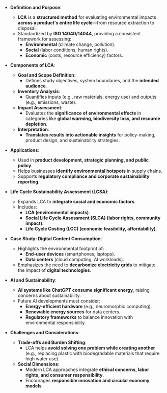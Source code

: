 - **Definition and Purpose**:
    - **LCA** is a **structured method** for evaluating environmental impacts **across a product's entire life cycle**—from resource extraction to disposal.
    - Standardized by **ISO 14040/14044**, providing a consistent framework for assessing:
        - **Environmental** (climate change, pollution).
        - **Social** (labor conditions, human rights).
        - **Economic** (costs, resource efficiency) factors.
- **Components of LCA**:
    - **Goal and Scope Definition**:
        - Defines study objectives, system boundaries, and the **intended audience**.
    - **Inventory Analysis**:
        - Quantifies inputs (e.g., raw materials, energy use) and outputs (e.g., emissions, waste).
    - **Impact Assessment**:
        - Evaluates the **significance of environmental effects** in categories like **global warming, biodiversity loss, and resource depletion**.
    - **Interpretation**:
        - **Translates results into actionable insights** for policy-making, product design, and sustainability strategies.
- **Applications**:
    - Used in **product development, strategic planning, and public policy**.
    - Helps businesses **identify environmental hotspots** in supply chains.
    - Supports **regulatory compliance and corporate sustainability reporting**.
- **Life Cycle Sustainability Assessment (LCSA)**:
    
    - Expands LCA to **integrate social and economic factors**.
    - Includes:
        - **LCA (environmental impacts)**.
        - **Social Life Cycle Assessment (SLCA) (labor rights, community impact)**.
        - **Life Cycle Costing (LCC) (economic feasibility, affordability)**.
- **Case Study: Digital Content Consumption**:
    
    - Highlights the environmental footprint of:
        - **End-user devices** (smartphones, laptops).
        - **Data centers** (cloud computing, AI workloads).
    - Emphasizes the need to **decarbonize electricity grids** to mitigate the impact of **digital technologies**.
- **AI and Sustainability**:
    
    - **AI systems like ChatGPT consume significant energy**, raising concerns about sustainability.
    - Future AI developments must consider:
        - **Energy-efficient hardware** (e.g., neuromorphic computing).
        - **Renewable energy sources** for data centers.
        - **Regulatory frameworks** to balance innovation with environmental responsibility.
- **Challenges and Considerations**:
    
    - **Trade-offs and Burden Shifting**:
        - LCA helps **avoid solving one problem while creating another** (e.g., replacing plastic with biodegradable materials that require high water use).
    - **Social Dimensions**:
        - Modern LCA approaches integrate **ethical concerns, labor rights, and consumer responsibility**.
        - Encourages **responsible innovation and circular economy models**.